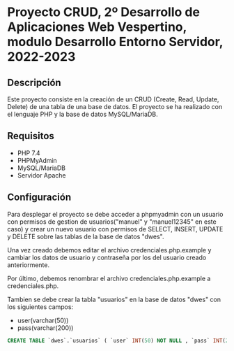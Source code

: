 # Proyecto CRUD, 2º Desarrollo de Aplicaciones Web Vespertino, modulo Desarrollo Entorno Servidor, 2022-2023

## Descripción

Este proyecto consiste en la creación de un CRUD (Create, Read, Update, Delete) de una tabla de una base de datos. El proyecto se ha realizado con el lenguaje PHP y la base de datos MySQL/MariaDB.

## Requisitos

- PHP 7.4
- PHPMyAdmin
- MySQL/MariaDB
- Servidor Apache

## Configuración

Para desplegar el proyecto se debe acceder a phpmyadmin con un usuario con permisos de gestion de usuarios("manuel" y "manuel12345" en este caso) y crear un nuevo usuario con permisos de SELECT, INSERT, UPDATE y  DELETE sobre las tablas de la base de datos "dwes".

Una vez creado debemos editar el archivo credenciales.php.example y cambiar los datos de usuario y contraseña por los del usuario creado anteriormente.

Por último, debemos renombrar el archivo credenciales.php.example a credenciales.php.

Tambien se debe crear la tabla "usuarios" en la base de datos "dwes" con los siguientes campos:

- user(varchar(50))
- pass(varchar(200))

```sql
CREATE TABLE `dwes`.`usuarios` ( `user` INT(50) NOT NULL , `pass` INT(200) NOT NULL ) ENGINE = InnoDB
```
